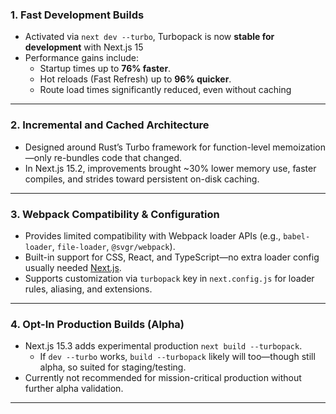 ### 1. **Fast Development Builds**
- Activated via `next dev --turbo`, Turbopack is now **stable for development** with Next.js 15
- Performance gains include:
    - Startup times up to **76% faster**.
    - Hot reloads (Fast Refresh) up to **96% quicker**.
    - Route load times significantly reduced, even without caching

---
### 2. **Incremental and Cached Architecture**

- Designed around Rust’s Turbo framework for function-level memoization—only re-bundles code that changed.
- In Next.js 15.2, improvements brought ~30% lower memory use, faster compiles, and strides toward persistent on-disk caching.

---
### 3. **Webpack Compatibility & Configuration**

- Provides limited compatibility with Webpack loader APIs (e.g., `babel-loader`, `file-loader`, `@svgr/webpack`).
- Built-in support for CSS, React, and TypeScript—no extra loader config usually needed [Next.js](https://nextjs.org/docs/architecture/turbopack?utm_source=chatgpt.com).
- Supports customization via `turbopack` key in `next.config.js` for loader rules, aliasing, and extensions.

---
### 4. **Opt-In Production Builds (Alpha)**

- Next.js 15.3 adds experimental production `next build --turbopack`.
    - If `dev --turbo` works, `build --turbopack` likely will too—though still alpha, so suited for staging/testing.
- Currently not recommended for mission-critical production without further alpha validation.

---


